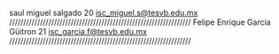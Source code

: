 saul
miguel
salgado
20
isc_miguel.s@tesvb.edu.mx
/////////////////////////////////////////////////////////////////
Felipe Enrique
Garcia
Güitron
21
isc_garcia.f@tesvb.edu.mx
/////////////////////////////////////////////////////////////////

